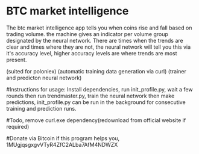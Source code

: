 # BTC market intelligence
The btc market intelligence app tells you when coins rise and fall based on trading volume. the machine gives an indicator per volume group designated by the neural network. There are times when the trends are clear and times where they are not, the neural network will tell you this via it's accuracy level, higher accuracy levels are where trends are most present.

(suited for poloniex)
(automatic training data generation via curl)
(trainer and predicton neural network)

#Instructions for usage:
Install dependencies, run init_profile.py, wait a few rounds then run trendmaster.py, train the neural network then make predictions, init_profile.py can be run in the background for consecutive training and prediction runs.

#Todo, remove curl.exe dependency(redownload from official website if required)

#Donate via Bitcoin if this program helps you, 1MUgjqsgxgvVTyR4ZfC2ALba7AfM4NDWZX
